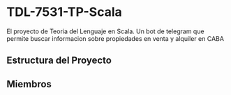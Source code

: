 # TDL-7531-TP-Scala

El proyecto de Teoria del Lenguaje en Scala. Un bot de telegram que permite buscar informacion sobre propiedades en venta y alquiler en CABA

## Estructura del Proyecto

## Miembros

